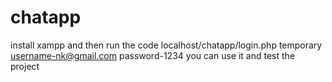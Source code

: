 # chatapp
install xampp and then run the code 
localhost/chatapp/login.php
temporary username-nk@gmail.com
password-1234 
you can use it and test the project 
